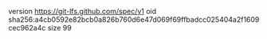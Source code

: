 version https://git-lfs.github.com/spec/v1
oid sha256:a4cb0592e82bcb0a826b760d6e47d069f69ffbadcc025404a2f1609cec962a4c
size 99
